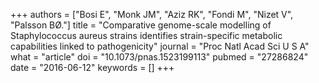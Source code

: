 +++
authors = ["Bosi E", "Monk JM", "Aziz RK", "Fondi M", "Nizet V", "Palsson BØ."]
title = "Comparative genome-scale modelling of Staphylococcus aureus strains identifies strain-specific metabolic capabilities linked to pathogenicity"
journal = "Proc Natl Acad Sci U S A"
what = "article"
doi = "10.1073/pnas.1523199113"
pubmed = "27286824"
date = "2016-06-12"
keywords = []
+++


